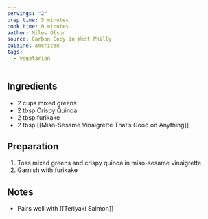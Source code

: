 ```yaml
---
servings: "2"
prep time: 5 minutes
cook time: 0 minutes
author: Miles Olson
source: Carbon Copy in West Philly
cuisine: american
tags:
  - vegetarian
---
```


## Ingredients
- 2 cups mixed greens
- 2 tbsp Crispy Quinoa
- 2 tbsp furikake
- 2 tbsp [[Miso-Sesame Vinaigrette That’s Good on Anything]]

## Preparation
1. Toss mixed greens and crispy quinoa in miso-sesame vinaigrette
2. Garnish with furikake

## Notes
* Pairs well with [[Teriyaki Salmon]]